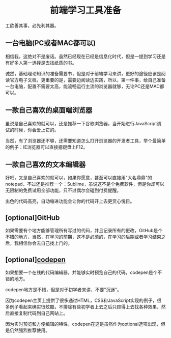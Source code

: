 <h1 align=center>前端学习工具准备</h1>

工欲善其事，必先利其器。

## 一台电脑(PC或者MAC都可以)

相信我，这绝对不是废话。虽然已经现在已经是信息化时代，但是一提到学习还是有好多人第一选择是去找纸质的书。

诚然，基础理论知识的准备需要书，但是对于前端学习来讲，更好的途径应该是阅读官方电子文档，更重要的是，需要边阅读边实践，所以，第一件事，给自己准备一台电脑，配置不需要太高，能流畅运行主流的浏览器就够，无论PC还是MAC都可以。

## 一款自己喜欢的桌面端浏览器

虽说是自己喜欢的就可以，还是推荐一下谷歌浏览器，当开始进行JavaScript调试的时候，你会爱上它的。

当然，有了浏览器还不够，还需要知道怎么打开浏览器的开发者工具，举个最简单的例子：IE浏览器可以直接摁键盘上F12。

## 一款自己喜欢的文本编辑器

好吧，又是自己喜欢的就可以，如果你愿意，甚至可以直接用"大名鼎鼎"的notepad，不过还是推荐一个：Sublime，虽说这不是个免费软件，但是你却可以无限制的免费试用全部功能，只不过偶尔会碰到付费提醒。

出色的代码高亮，自动缩进功能会让你的代码开上去更赏心悦目。

## [optional]GitHub

如果需要有个地方能够管理所有写过的代码，并且记录所有的更改，GitHub是个不错的地方，当然，在学习的前期，这不是必须的，在学习的后期或者学习结束之后，我相信你会去自己找上门的。

## [optional][codepen](http://codepen.io)

如果想要一个在线的代码编辑器，并能够实时预览自己的代码，codepen是个不错的地方。

codepen地方是不错，但是对于初学者来讲，不要"沉迷"。

因为codepen主页上提供了很多通过HTML，CSS和JavaScript实现的例子，很多例子看起来确实很炫酷，不排除有些初学者上去之后只顾得上去找各种效果，然后直接复制代码到自己网站上。

因为实时预览和方便编辑的特性，codepen在这是虽然作为optional选项出现，但是仍然强烈推荐使用。

